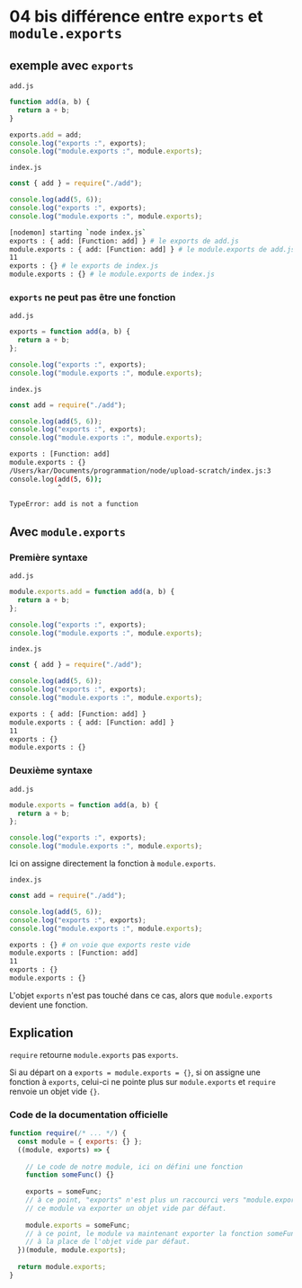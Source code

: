 # 04 bis différence entre `exports` et `module.exports`

## exemple avec `exports`

`add.js`

```js
function add(a, b) {
  return a + b;
}

exports.add = add;
console.log("exports :", exports);
console.log("module.exports :", module.exports);
```

`index.js`

```js
const { add } = require("./add");

console.log(add(5, 6));
console.log("exports :", exports);
console.log("module.exports :", module.exports);
```

```bash
[nodemon] starting `node index.js`
exports : { add: [Function: add] } # le exports de add.js
module.exports : { add: [Function: add] } # le module.exports de add.js
11
exports : {} # le exports de index.js
module.exports : {} # le module.exports de index.js
```

### `exports` ne peut pas être une fonction

`add.js`

```js
exports = function add(a, b) {
  return a + b;
};

console.log("exports :", exports);
console.log("module.exports :", module.exports);
```

`index.js`

```js
const add = require("./add");

console.log(add(5, 6));
console.log("exports :", exports);
console.log("module.exports :", module.exports);
```

```bash
exports : [Function: add]
module.exports : {}
/Users/kar/Documents/programmation/node/upload-scratch/index.js:3
console.log(add(5, 6));
            ^

TypeError: add is not a function
```

## Avec `module.exports`

### Première syntaxe

`add.js`

```js
module.exports.add = function add(a, b) {
  return a + b;
};

console.log("exports :", exports);
console.log("module.exports :", module.exports);
```

`index.js`

```js
const { add } = require("./add");

console.log(add(5, 6));
console.log("exports :", exports);
console.log("module.exports :", module.exports);
```

```bash
exports : { add: [Function: add] }
module.exports : { add: [Function: add] }
11
exports : {}
module.exports : {}
```

### Deuxième syntaxe

`add.js`

```js
module.exports = function add(a, b) {
  return a + b;
};

console.log("exports :", exports);
console.log("module.exports :", module.exports);
```

Ici on assigne directement la fonction à `module.exports`.

`index.js`

```js
const add = require("./add");

console.log(add(5, 6));
console.log("exports :", exports);
console.log("module.exports :", module.exports);
```

```bash
exports : {} # on voie que exports reste vide
module.exports : [Function: add]
11
exports : {}
module.exports : {}
```

L'objet `exports` n'est pas touché dans ce cas, alors que `module.exports` devient une fonction.

## Explication

`require` retourne `module.exports` pas `exports`.

Si au départ on a `exports = module.exports = {}`, si on assigne une fonction à `exports`, celui-ci ne pointe plus sur `module.exports` et `require` renvoie un objet vide `{}`.

### Code de la documentation officielle

```js
function require(/* ... */) {
  const module = { exports: {} };
  ((module, exports) => {
      
    // Le code de notre module, ici on défini une fonction
    function someFunc() {}
      
    exports = someFunc;
    // à ce point, "exports" n'est plus un raccourci vers "module.exports",
    // ce module va exporter un objet vide par défaut.
      
    module.exports = someFunc;
    // à ce point, le module va maintenant exporter la fonction someFunc,
    // à la place de l'objet vide par défaut.
  })(module, module.exports);
    
  return module.exports;
}
```

